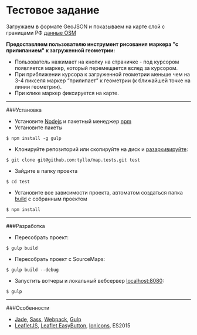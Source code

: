 Тестовое задание
===================

Загружаем в формате GeoJSON и показываем на карте слой с границами РФ [данные OSM](http://kosmosnimki.ru/downloads/tasks_2016/regions_rf.geojson)

**Предоставляем пользователю инструмент рисования маркера "с прилипанием" к загруженной геометрии:**
- Пользователь нажимает на кнопку на страничке - под курсором появляется маркер, который перемещается вслед за курсором.
- При приближении курсора к загруженной геометрии меньше чем на 3-4 пикселя маркер “прилипает” к геометрии (к ближайшей точке на линии геометрии).
- При клике маркер фиксируется на карте.


----------
###Установка

- Установите [Nodejs](https://nodejs.org) и пакетный менеджер [npm](https://www.npmjs.com)
- Установите пакеты
```
$ npm install -g gulp
```
- Клонируйте репозиторий или скопируйте на диск и [разархивируйте](https://github.com/tyllo/map.tests/archive/master.zip):
```
$ git clone git@github.com:tyllo/map.tests.git test
```
-  Зайдите в папку проекта
```
$ cd test
```
- Установите все зависимости проекта,
автоматом создаться папка [build](https://github.com/tyllo/map.tests/tree/gh-pages) с собранным проектом
```
$ npm install
```

----------
###Разработка

- Пересобрать проект:
```
$ gulp build
```
- Пересобрать проект с SourceMaps:
```
$ gulp build --debug
```
- Запустить вотчеры и локальный вебсервер [localhost:8080](http://localhost:8080):
```
$ gulp
```
----------
###Особенности

- [Jade](http://jade-lang.com), [Sass](http://sass-lang.com), [Webpack](https://webpack.github.io), [Gulp](http://gulpjs.com)
- [LeafletJS](http://leafletjs.com), [Leaflet EasyButton](https://github.com/CliffCloud/Leaflet.EasyButton), [Ionicons](http://ionicons.com), ES2015
